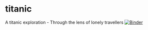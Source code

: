 # titanic

A titanic exploration - Through the lens of lonely travellers
[![Binder](http://mybinder.org/badge.svg)](http://mybinder.org:/repo/cthorey/titanic)
